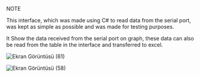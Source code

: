 NOTE

This interface, which was made using C# to read data from the serial port, was kept as simple as possible and was made for testing purposes.

It Show the data received from the serial port on graph, these data can also be read from the table in the interface and transferred to excel.

![Ekran Görüntüsü (61)](https://user-images.githubusercontent.com/70153893/165108751-c4c9a169-a27c-4134-943f-fb09d25aa8aa.png)




![Ekran Görüntüsü (58)](https://user-images.githubusercontent.com/70153893/165108330-7b895667-0ca5-40d6-9e5f-cc2c5286900a.png)
